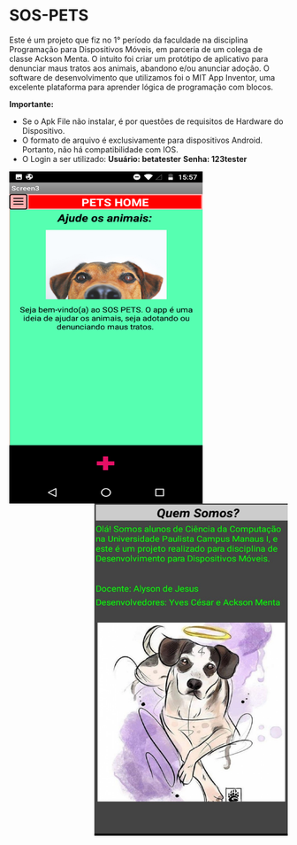 # SOS-PETS
Este é um projeto que fiz no 1° período da faculdade na disciplina Programação para Dispositivos Móveis, em parceria de um colega de classe Ackson Menta. O intuito foi criar um protótipo de aplicativo para denunciar maus tratos aos animais, abandono e/ou anunciar adoção. O software de desenvolvimento que utilizamos foi o MIT App Inventor, uma excelente plataforma para aprender lógica de programação com blocos.

<strong>Importante:</strong>

- Se o Apk File não instalar, é por questões de requisitos de Hardware do Dispositivo.
- O formato de arquivo é exclusivamente para dispositivos Android. Portanto, não há compatibilidade com IOS.
- O Login a ser utilizado:
             <strong>Usuário: betatester</strong>
             <strong>Senha: 123tester</stong>

<p align="left">
  <img align="left" width="350" height="600" src="/Home.png">
  <img align="right" width="350" height="600" src="/QuemSomos.png">
</p>
